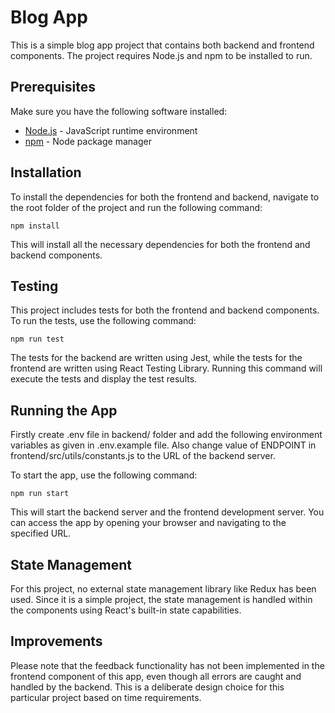 # Blog App

This is a simple blog app project that contains both backend and frontend components. The project requires Node.js and npm to be installed to run.

## Prerequisites

Make sure you have the following software installed:

- [Node.js](https://nodejs.org) - JavaScript runtime environment
- [npm](https://www.npmjs.com) - Node package manager

## Installation

To install the dependencies for both the frontend and backend, navigate to the root folder of the project and run the following command:

`npm install`

This will install all the necessary dependencies for both the frontend and backend components.

## Testing

This project includes tests for both the frontend and backend components. To run the tests, use the following command:

`npm run test`

The tests for the backend are written using Jest, while the tests for the frontend are written using React Testing Library. Running this command will execute the tests and display the test results.

## Running the App

Firstly create .env file in backend/ folder and add the following environment variables as given in .env.example file. Also change value of ENDPOINT in frontend/src/utils/constants.js to the URL of the backend server.

To start the app, use the following command:

`npm run start`

This will start the backend server and the frontend development server. You can access the app by opening your browser and navigating to the specified URL.

## State Management

For this project, no external state management library like Redux has been used. Since it is a simple project, the state management is handled within the components using React's built-in state capabilities.

## Improvements

Please note that the feedback functionality has not been implemented in the frontend component of this app, even though all errors are caught and handled by the backend. This is a deliberate design choice for this particular project based on time requirements.

